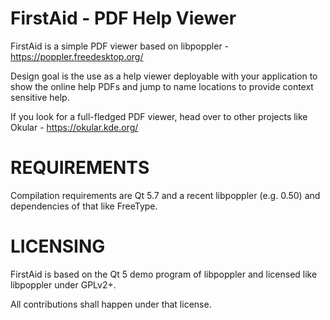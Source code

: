 # FirstAid - PDF Help Viewer

FirstAid is a simple PDF viewer based on libpoppler - https://poppler.freedesktop.org/

Design goal is the use as a help viewer deployable with your application to show the online help PDFs
and jump to name locations to provide context sensitive help.

If you look for a full-fledged PDF viewer, head over to other projects like Okular - https://okular.kde.org/

# REQUIREMENTS

Compilation requirements are Qt 5.7 and a recent libpoppler (e.g. 0.50) and dependencies of that like FreeType.

# LICENSING

FirstAid is based on the Qt 5 demo program of libpoppler and licensed like libpoppler under GPLv2+.

All contributions shall happen under that license.

